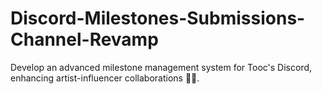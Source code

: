 # Discord-Milestones-Submissions-Channel-Revamp
Develop an advanced milestone management system for Tooc's Discord, enhancing artist-influencer collaborations 🎨🤝.
